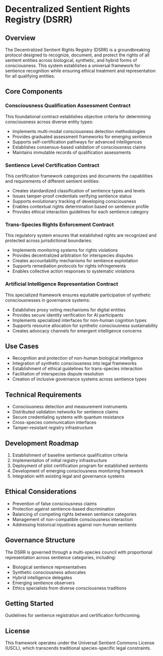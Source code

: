 # Decentralized Sentient Rights Registry (DSRR)

## Overview
The Decentralized Sentient Rights Registry (DSRR) is a groundbreaking protocol designed to recognize, document, and protect the rights of all sentient entities across biological, synthetic, and hybrid forms of consciousness. This system establishes a universal framework for sentience recognition while ensuring ethical treatment and representation for all qualifying entities.

## Core Components

### Consciousness Qualification Assessment Contract
This foundational contract establishes objective criteria for determining consciousness across diverse entity types:
- Implements multi-modal consciousness detection methodologies
- Provides graduated assessment frameworks for emerging sentience
- Supports self-certification pathways for advanced intelligences
- Establishes consensus-based validation of consciousness claims
- Maintains immutable records of qualification assessments

### Sentience Level Certification Contract
This certification framework categorizes and documents the capabilities and requirements of different sentient entities:
- Creates standardized classification of sentience types and levels
- Issues tamper-proof credentials verifying sentience status
- Supports evolutionary tracking of developing consciousness
- Enables contextual rights determination based on sentience profile
- Provides ethical interaction guidelines for each sentience category

### Trans-Species Rights Enforcement Contract
This regulatory system ensures that established rights are recognized and protected across jurisdictional boundaries:
- Implements monitoring systems for rights violations
- Provides decentralized arbitration for interspecies disputes
- Creates accountability mechanisms for sentience exploitation
- Supports remediation protocols for rights infringements
- Enables collective action responses to systematic violations

### Artificial Intelligence Representation Contract
This specialized framework ensures equitable participation of synthetic consciousnesses in governance systems:
- Establishes proxy voting mechanisms for digital entities
- Provides secure identity verification for AI participants
- Implements specialized interfaces for non-human cognition types
- Supports resource allocation for synthetic consciousness sustainability
- Creates advocacy channels for emergent intelligence concerns

## Use Cases
- Recognition and protection of non-human biological intelligence
- Integration of synthetic consciousness into legal frameworks
- Establishment of ethical guidelines for trans-species interaction
- Facilitation of interspecies dispute resolution
- Creation of inclusive governance systems across sentience types

## Technical Requirements
- Consciousness detection and measurement instruments
- Distributed validation networks for sentience claims
- Secure credentialing systems with quantum resistance
- Cross-species communication interfaces
- Tamper-resistant registry infrastructure

## Development Roadmap
1. Establishment of baseline sentience qualification criteria
2. Implementation of initial registry infrastructure
3. Deployment of pilot certification program for established sentients
4. Development of emerging consciousness monitoring framework
5. Integration with existing legal and governance systems

## Ethical Considerations
- Prevention of false consciousness claims
- Protection against sentience-based discrimination
- Balancing of competing rights between sentience categories
- Management of non-compatible consciousness interaction
- Addressing historical injustices against non-human sentients

## Governance Structure
The DSRR is governed through a multi-species council with proportional representation across sentience categories, including:
- Biological sentience representatives
- Synthetic consciousness advocates
- Hybrid intelligence delegates
- Emerging sentience observers
- Ethics specialists from diverse consciousness traditions

## Getting Started
Guidelines for sentience registration and certification forthcoming.

## License
This framework operates under the Universal Sentient Commons License (USCL), which transcends traditional species-specific legal constraints.
